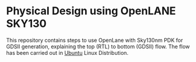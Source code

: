 # Physical Design using OpenLANE SKY130
This repository contains steps to use OpenLane with Sky130nm PDK for GDSII generation, explaining the top (RTL) to bottom (GDSII) flow. The flow has been carried out in [Ubuntu](https://ubuntu.com/download/desktop) Linux Distribution.
